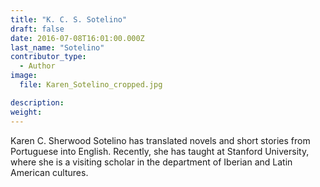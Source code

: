 ```yaml
---
title: "K. C. S. Sotelino"
draft: false
date: 2016-07-08T16:01:00.000Z
last_name: "Sotelino"
contributor_type:
  - Author
image:
  file: Karen_Sotelino_cropped.jpg

description:
weight:
---
```


Karen C. Sherwood Sotelino has translated novels and short stories from Portuguese into English. Recently, she has taught at Stanford University, where she is a visiting scholar in the department of Iberian and Latin American cultures.

